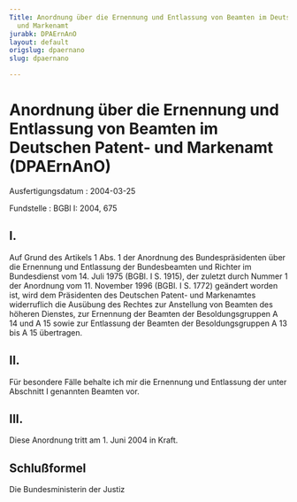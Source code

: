```yaml
---
Title: Anordnung über die Ernennung und Entlassung von Beamten im Deutschen Patent-
  und Markenamt
jurabk: DPAErnAnO
layout: default
origslug: dpaernano
slug: dpaernano

---
```


# Anordnung über die Ernennung und Entlassung von Beamten im Deutschen Patent- und Markenamt (DPAErnAnO)

Ausfertigungsdatum
:   2004-03-25

Fundstelle
:   BGBl I: 2004, 675

## I.

Auf Grund des Artikels 1 Abs. 1 der Anordnung des Bundespräsidenten
über die Ernennung und Entlassung der Bundesbeamten und Richter im
Bundesdienst vom 14. Juli 1975 (BGBl. I S. 1915), der zuletzt durch
Nummer 1 der Anordnung vom 11. November 1996 (BGBl. I S. 1772)
geändert worden ist, wird dem Präsidenten des Deutschen Patent- und
Markenamtes widerruflich die Ausübung des Rechtes zur Anstellung von
Beamten des höheren Dienstes, zur Ernennung der Beamten der
Besoldungsgruppen A 14 und A 15 sowie zur Entlassung der Beamten der
Besoldungsgruppen A 13 bis A 15 übertragen.

## II.

Für besondere Fälle behalte ich mir die Ernennung und Entlassung der
unter Abschnitt I genannten Beamten vor.

## III.

Diese Anordnung tritt am 1. Juni 2004 in Kraft.

## Schlußformel

Die Bundesministerin der Justiz

